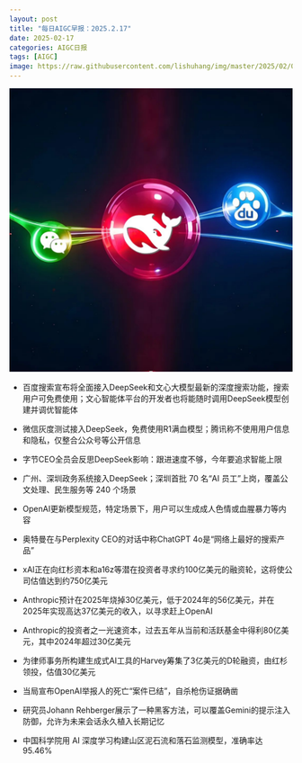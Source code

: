 ```yaml
---
layout: post
title: "每日AIGC早报：2025.2.17"
date: 2025-02-17
categories: AIGC日报
tags: [AIGC]
image: https://raw.githubusercontent.com/lishuhang/img/master/2025/02/0217-d.jpg
---
```


![封面图](https://raw.githubusercontent.com/lishuhang/img/master/2025/02/0217-d.jpg)

  - 百度搜索宣布将全面接入DeepSeek和文心大模型最新的深度搜索功能，搜索用户可免费使用；文心智能体平台的开发者也将能随时调用DeepSeek模型创建并调优智能体

  - 微信灰度测试接入DeepSeek，免费使用R1满血模型；腾讯称不使用用户信息和隐私，仅整合公众号等公开信息

  - 字节CEO全员会反思DeepSeek影响：跟进速度不够，今年要追求智能上限

  - 广州、深圳政务系统接入DeepSeek；深圳首批 70 名“AI 员工”上岗，覆盖公文处理、民生服务等 240 个场景

  - OpenAI更新模型规范，特定场景下，用户可以生成成人色情或血腥暴力等内容

  - 奥特曼在与Perplexity CEO的对话中称ChatGPT 4o是“网络上最好的搜索产品”

  - xAI正在向红杉资本和a16z等潜在投资者寻求约100亿美元的融资轮，这将使公司估值达到约750亿美元

  - Anthropic预计在2025年烧掉30亿美元，低于2024年的56亿美元，并在2025年实现高达37亿美元的收入，以寻求赶上OpenAI

  - Anthropic的投资者之一光速资本，过去五年从当前和活跃基金中得利80亿美元，其中2024年超过30亿美元

  - 为律师事务所构建生成式AI工具的Harvey筹集了3亿美元的D轮融资，由红杉领投，估值30亿美元

  - 当局宣布OpenAI举报人的死亡“案件已结”，自杀枪伤证据确凿

  - 研究员Johann Rehberger展示了一种黑客方法，可以覆盖Gemini的提示注入防御，允许为未来会话永久植入长期记忆

  - 中国科学院用 AI 深度学习构建山区泥石流和落石监测模型，准确率达 95.46%